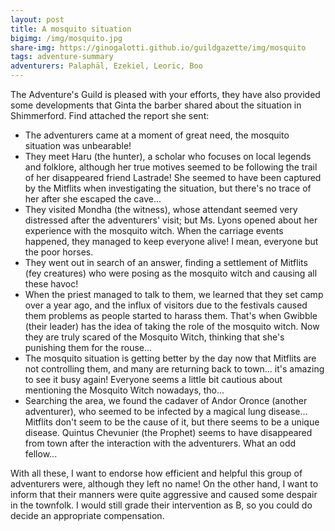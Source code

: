 ```yaml
---
layout: post
title: A mosquito situation
bigimg: /img/mosquito.jpg
share-img: https://ginogalotti.github.io/guildgazette/img/mosquito
tags: adventure-summary
adventurers: Palaphäl, Ezekiel, Leoric, Boo
---
```


The Adventure's Guild is pleased with your efforts, they have also provided some developments that Ginta the barber shared about the situation in Shimmerford. Find attached the report she sent:

* The adventurers came at a moment of great need, the mosquito situation was unbearable!
* They meet Haru (the hunter), a scholar who focuses on local legends and folklore, although her true motives seemed to be following the trail of her disappeared friend Lastrade! She seemed to have been captured by the Mitflits when investigating the situation, but there's no trace of her after she escaped the cave...
* They visited Mondha (the witness), whose attendant seemed very distressed after the adventurers' visit; but Ms. Lyons opened about her experience with the mosquito witch.
When the carriage events happened, they managed to keep everyone alive! I mean, everyone but the poor horses.
* They went out in search of an answer, finding a settlement of Mitflits (fey creatures) who were posing as the mosquito witch and causing all these havoc! 
* When the priest managed to talk to them, we learned that they set camp over a year ago, and the influx of visitors due to the festivals caused them problems as people started to harass them. That's when Gwibble (their leader) has the idea of taking the role of the mosquito witch. Now they are truly scared of the Mosquito Witch, thinking that she's punishing them for the rouse...
* The mosquito situation is getting better by the day now that Mitflits are not controlling them, and many are returning back to town... it's amazing to see it busy again! Everyone seems a little bit cautious about mentioning the Mosquito Witch nowadays, tho...
* Searching the area, we found the cadaver of Andor Oronce (another adventurer), who seemed to be infected by a magical lung disease... Mitflits don't seem to be the cause of it, but there seems to be a unique disease.
Quintus Chevunier (the Prophet) seems to have disappeared from town after the interaction with the adventurers. What an odd fellow...


With all these, I want to endorse how efficient and helpful this group of adventurers were, although they left no name! On the other hand, I want to inform that their manners were quite aggressive and caused some despair in the townfolk. I would still grade their intervention as B, so you could do decide an appropriate compensation.

